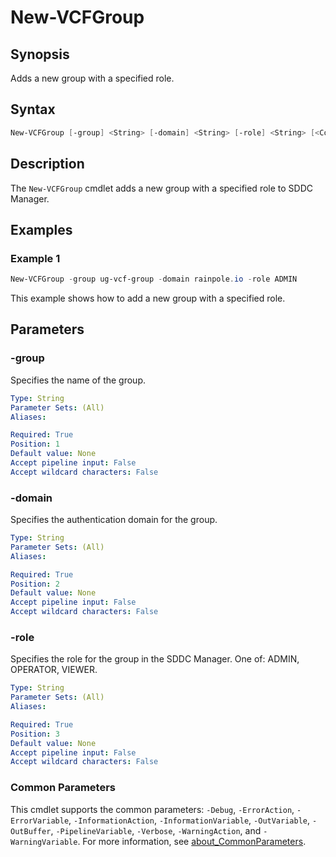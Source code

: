 # New-VCFGroup

## Synopsis

Adds a new group with a specified role.

## Syntax

```powershell
New-VCFGroup [-group] <String> [-domain] <String> [-role] <String> [<CommonParameters>]
```

## Description

The `New-VCFGroup` cmdlet adds a new group with a specified role to SDDC Manager.

## Examples

### Example 1

```powershell
New-VCFGroup -group ug-vcf-group -domain rainpole.io -role ADMIN
```

This example shows how to add a new group with a specified role.

## Parameters

### -group

Specifies the name of the group.

```yaml
Type: String
Parameter Sets: (All)
Aliases:

Required: True
Position: 1
Default value: None
Accept pipeline input: False
Accept wildcard characters: False
```

### -domain

Specifies the authentication domain for the group.

```yaml
Type: String
Parameter Sets: (All)
Aliases:

Required: True
Position: 2
Default value: None
Accept pipeline input: False
Accept wildcard characters: False
```

### -role

Specifies the role for the group in the SDDC Manager. One of: ADMIN, OPERATOR, VIEWER.

```yaml
Type: String
Parameter Sets: (All)
Aliases:

Required: True
Position: 3
Default value: None
Accept pipeline input: False
Accept wildcard characters: False
```

### Common Parameters

This cmdlet supports the common parameters: `-Debug`, `-ErrorAction`, `-ErrorVariable`, `-InformationAction`, `-InformationVariable`, `-OutVariable`, `-OutBuffer`, `-PipelineVariable`, `-Verbose`, `-WarningAction`, and `-WarningVariable`. For more information, see [about_CommonParameters](http://go.microsoft.com/fwlink/?LinkID=113216).
